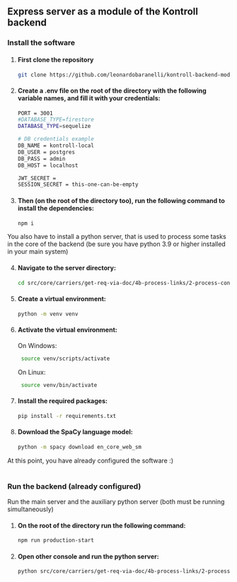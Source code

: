 ## Express server as a module of the Kontroll backend

### Install the software

1. #### First clone the repository

   ```bash
   git clone https://github.com/leonardobaranelli/kontroll-backend-module/
   ```

2. #### Create a .env file on the root of the directory with the following variable names, and fill it with your credentials:

   ```bash
   PORT = 3001
   #DATABASE_TYPE=firestore
   DATABASE_TYPE=sequelize

   # DB credentials example
   DB_NAME = kontroll-local
   DB_USER = postgres
   DB_PASS = admin
   DB_HOST = localhost

   JWT_SECRET =
   SESSION_SECRET = this-one-can-be-empty
   ```

3. #### Then (on the root of the directory too), run the following command to install the dependencies:

   ```bash
   npm i
   ```

You also have to install a python server, that is used to process some tasks in the core of the backend
(be sure you have python 3.9 or higher installed in your main system)

4. #### Navigate to the server directory:

   ```bash
   cd src/core/carriers/get-req-via-doc/4b-process-links/2-process-content/spacy
   ```

5. #### Create a virtual environment:

   ```bash
   python -m venv venv
   ```

6. #### Activate the virtual environment:

   On Windows:

   ```bash
    source venv/scripts/activate
   ```

   On Linux:

   ```bash
    source venv/bin/activate
   ```

7. #### Install the required packages:

   ```bash
   pip install -r requirements.txt
   ```

8. #### Download the SpaCy language model:

   ```bash
   python -m spacy download en_core_web_sm
   ```

At this point, you have already configured the software :)
<br><br>

### Run the backend (already configured)

Run the main server and the auxiliary python server (both must be running simultaneously)

1. #### On the root of the directory run the following command:

   ```bash
   npm run production-start
   ```

2. #### Open other console and run the python server:

   ```bash
   python src/core/carriers/get-req-via-doc/4b-process-links/2-process-content/spacy/nlp_server.py
   ```
